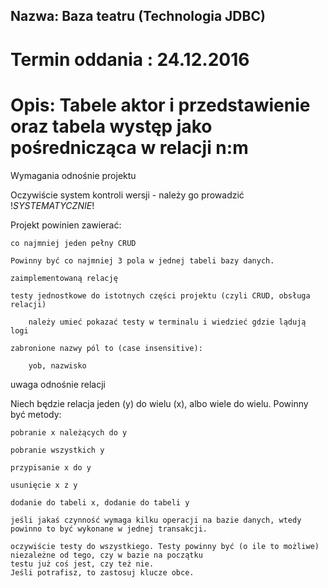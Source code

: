 ## Nazwa: Baza teatru (Technologia JDBC) 
# Termin oddania : 24.12.2016
# Opis: Tabele aktor i przedstawienie oraz tabela występ jako pośrednicząca w relacji n:m
 Wymagania odnośnie projektu

Oczywiście system kontroli wersji - należy go prowadzić !_SYSTEMATYCZNIE_!

Projekt powinien zawierać:

    co najmniej jeden pełny CRUD
    
    Powinny być co najmniej 3 pola w jednej tabeli bazy danych.
    
    zaimplementowaną relację
    
    testy jednostkowe do istotnych części projektu (czyli CRUD, obsługa relacji)
    
        należy umieć pokazać testy w terminalu i wiedzieć gdzie lądują logi 
        
    zabronione nazwy pól to (case insensitive):
    
        yob, nazwisko 

uwaga odnośnie relacji

Niech będzie relacja jeden (y) do wielu (x), albo wiele do wielu. Powinny być metody:

    pobranie x należących do y
    
    pobranie wszystkich y
    
    przypisanie x do y
    
    usunięcie x z y
    
    dodanie do tabeli x, dodanie do tabeli y
    
    jeśli jakaś czynność wymaga kilku operacji na bazie danych, wtedy powinno to być wykonane w jednej transakcji.
    
    oczywiście testy do wszystkiego. Testy powinny być (o ile to możliwe) niezależne od tego, czy w bazie na początku
    testu już coś jest, czy też nie. 
    Jeśli potrafisz, to zastosuj klucze obce. 




